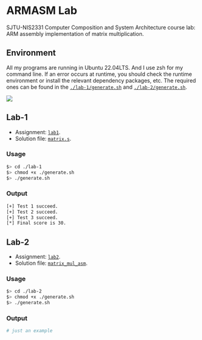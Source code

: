 # ARMASM Lab

SJTU-NIS2331 Computer Composition and System Architecture course lab: ARM assembly implementation of matrix multiplication.

## Environment

All my programs are running in Ubuntu 22.04LTS. And I use zsh for my command line. If an error occurs at runtime, you should check the runtime environment or install the relevant dependency packages, etc. The required ones can be found in the [`./lab-1/generate.sh`](./lab-1/generate.sh) and [`./lab-2/generate.sh`](./lab-2/generate.sh).

![](https://i.bmp.ovh/imgs/2022/07/19/aae8f22f3640c156.png)

## Lab-1

- Assignment: [`lab1`](lab-1/ARMASM-lab1.pdf).
- Solution file: [`matrix.s`](./lab-1/matrix.s).

### Usage

```zsh
$> cd ./lab-1
$> chmod +x ./generate.sh
$> ./generate.sh
```

### Output

```zsh
[+] Test 1 succeed.
[+] Test 2 succeed.
[+] Test 3 succeed.
[*] Final score is 30.
```

## Lab-2

- Assignment: [`lab2`](lab-2/ARMASM-lab2.pdf).
- Solution file: [`matrix_mul_asm`](./lab-2/matrix_mul_asm.s).

### Usage

```zsh
$> cd ./lab-2
$> chmod +x ./generate.sh
$> ./generate.sh
```

### Output

```zsh
# just an example

```